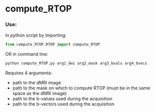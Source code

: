 # compute_RTOP

### Use:
In python script by importing:
```python
from compute_RTOP.RTOP import compute_RTOP
```
OR in command line:
```bash
python compute_RTOP.py arg1_dwi arg2_mask arg3_bvals arg4_bvecs
```

Requires 4 arguments:
- path to the dMRI image
- path to the mask on which to compute RTOP (must be in the same space as the dMRI image)
- path to the b-values used during the acquisition
- path to the b-vectors used during the acquisition
